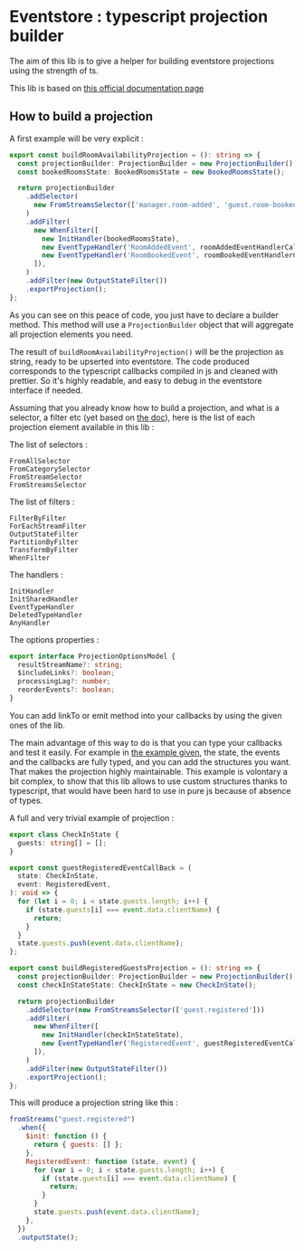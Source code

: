 # Eventstore : typescript projection builder

The aim of this lib is to give a helper for building eventstore projections using the strength of ts.

This lib is based on [this official documentation page](https://developers.eventstore.com/server/v21.6/projections/user-defined-projections.html) 

## How to build a projection
A first example will be very explicit :
```typescript
export const buildRoomAvailabilityProjection = (): string => {
  const projectionBuilder: ProjectionBuilder = new ProjectionBuilder();
  const bookedRoomsState: BookedRoomsState = new BookedRoomsState();

  return projectionBuilder
    .addSelector(
      new FromStreamsSelector(['manager.room-added', 'guest.room-booked']),
    )
    .addFilter(
      new WhenFilter([
        new InitHandler(bookedRoomsState),
        new EventTypeHandler('RoomAddedEvent', roomAddedEventHandlerCallBack),
        new EventTypeHandler('RoomBookedEvent', roomBookedEventHandlerCallBack),
      ]),
    )
    .addFilter(new OutputStateFilter())
    .exportProjection();
};
```
As you can see on this peace of code, you just have to declare a builder method. This method will use a `ProjectionBuilder` object that will aggregate all projection elements you need. 

The result of `buildRoomAvailabilityProjection()` will be the projection as string, ready to be upserted into eventstore. The code produced corresponds to the typescript callbacks compiled in js and cleaned with prettier. So it's highly readable, and easy to debug in the eventstore interface if needed.

Assuming that you already know how to build a projection, and what is a selector, a filter etc (yet based on [the doc](https://developers.eventstore.com/server/v21.6/projections/user-defined-projections.html)), here is the list of each projection element available in this lib : 

The list of selectors : 
```text
FromAllSelector
FromCategorySelector
FromStreamSelector
FromStreamsSelector
```

The list of filters : 
```text
FilterByFilter
ForEachStreamFilter
OutputStateFilter
PartitionByFilter
TransformByFilter
WhenFilter
```

The handlers : 
```text
InitHandler
InitSharedHandler
EventTypeHandler
DeletedTypeHandler
AnyHandler
```

The options properties : 
```typescript
export interface ProjectionOptionsModel {
  resultStreamName?: string;
  $includeLinks?: boolean;
  processingLag?: number;
  reorderEvents?: boolean;
}
```

You can add linkTo or emit method into your callbacks by using the given ones of the lib.

The main advantage of this way to do is that you can type your callbacks and test it easily. For example in [the example given](https://github.com/AlexandreDecollas/eventstore-ts-projection-builder/tree/master/examples), the state, the events and the callbacks are fully typed, and you can add the structures you want. That makes the projection highly maintainable.
This example is volontary a bit complex, to show that this lib allows to use custom structures thanks to typescript, that would have been hard to use in pure js because of absence of types.


A full and very trivial example of projection : 

```typescript
export class CheckInState {
  guests: string[] = [];
}

export const guestRegisteredEventCallBack = (
  state: CheckInState,
  event: RegisteredEvent,
): void => {
  for (let i = 0; i < state.guests.length; i++) {
    if (state.guests[i] === event.data.clientName) {
      return;
    }
  }
  state.guests.push(event.data.clientName);
};

export const buildRegisteredGuestsProjection = (): string => {
  const projectionBuilder: ProjectionBuilder = new ProjectionBuilder();
  const checkInStateState: CheckInState = new CheckInState();

  return projectionBuilder
    .addSelector(new FromStreamsSelector(['guest.registered']))
    .addFilter(
      new WhenFilter([
        new InitHandler(checkInStateState),
        new EventTypeHandler('RegisteredEvent', guestRegisteredEventCallBack),
      ]),
    )
    .addFilter(new OutputStateFilter())
    .exportProjection();
};
```

This will produce a projection string like this : 
```js
fromStreams("guest.registered")
  .when({
    $init: function () {
      return { guests: [] };
    },
    RegisteredEvent: function (state, event) {
      for (var i = 0; i < state.guests.length; i++) {
        if (state.guests[i] === event.data.clientName) {
          return;
        }
      }
      state.guests.push(event.data.clientName);
    },
  })
  .outputState(); 
```
